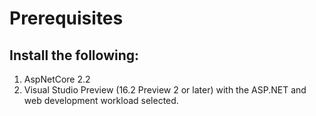 # Prerequisites
## Install the following:
1.	AspNetCore 2.2
2.	Visual Studio Preview (16.2 Preview 2 or later) with the ASP.NET and web development workload selected.
